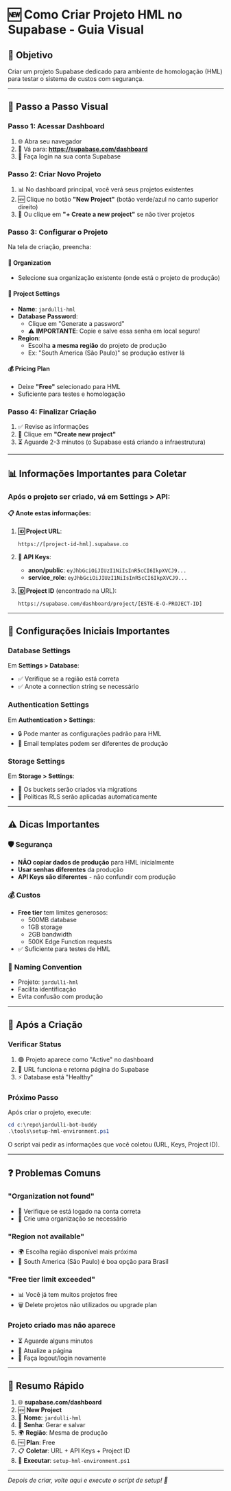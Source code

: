 # 🆕 Como Criar Projeto HML no Supabase - Guia Visual

## 🎯 Objetivo
Criar um projeto Supabase dedicado para ambiente de homologação (HML) para testar o sistema de custos com segurança.

---

## 📱 Passo a Passo Visual

### **Passo 1**: Acessar Dashboard
1. 🌐 Abra seu navegador
2. 🔗 Vá para: **https://supabase.com/dashboard**
3. 🔑 Faça login na sua conta Supabase

### **Passo 2**: Criar Novo Projeto
1. 📊 No dashboard principal, você verá seus projetos existentes
2. 🆕 Clique no botão **"New Project"** (botão verde/azul no canto superior direito)
3. 📂 Ou clique em **"+ Create a new project"** se não tiver projetos

### **Passo 3**: Configurar o Projeto
Na tela de criação, preencha:

#### 🏢 **Organization**
- Selecione sua organização existente (onde está o projeto de produção)

#### 📝 **Project Settings**
- **Name**: `jardulli-hml` 
- **Database Password**: 
  - Clique em "Generate a password" 
  - ⚠️ **IMPORTANTE**: Copie e salve essa senha em local seguro!
- **Region**: 
  - Escolha **a mesma região** do projeto de produção
  - Ex: "South America (São Paulo)" se produção estiver lá

#### 💰 **Pricing Plan**
- Deixe **"Free"** selecionado para HML
- Suficiente para testes e homologação

### **Passo 4**: Finalizar Criação
1. ✅ Revise as informações
2. 🚀 Clique em **"Create new project"**
3. ⏳ Aguarde 2-3 minutos (o Supabase está criando a infraestrutura)

---

## 📊 Informações Importantes para Coletar

### Após o projeto ser criado, vá em **Settings > API**:

#### 📋 **Anote estas informações:**

1. **🆔 Project URL**:
   ```
   https://[project-id-hml].supabase.co
   ```

2. **🔑 API Keys**:
   - **anon/public**: `eyJhbGciOiJIUzI1NiIsInR5cCI6IkpXVCJ9...`
   - **service_role**: `eyJhbGciOiJIUzI1NiIsInR5cCI6IkpXVCJ9...`

3. **🆔 Project ID** (encontrado na URL):
   ```
   https://supabase.com/dashboard/project/[ESTE-E-O-PROJECT-ID]
   ```

---

## 🔧 Configurações Iniciais Importantes

### **Database Settings**
Em **Settings > Database**:
- ✅ Verifique se a região está correta
- ✅ Anote a connection string se necessário

### **Authentication Settings**  
Em **Authentication > Settings**:
- 🔒 Pode manter as configurações padrão para HML
- 📧 Email templates podem ser diferentes de produção

### **Storage Settings**
Em **Storage > Settings**:
- 📁 Os buckets serão criados via migrations
- 🔐 Políticas RLS serão aplicadas automaticamente

---

## ⚠️ Dicas Importantes

### 🛡️ **Segurança**
- **NÃO copiar dados de produção** para HML inicialmente
- **Usar senhas diferentes** da produção
- **API Keys são diferentes** - não confundir com produção

### 💰 **Custos**
- **Free tier** tem limites generosos:
  - 500MB database
  - 1GB storage  
  - 2GB bandwidth
  - 500K Edge Function requests
- ✅ Suficiente para testes de HML

### 🎯 **Naming Convention**
- Projeto: `jardulli-hml` 
- Facilita identificação
- Evita confusão com produção

---

## 🚀 Após a Criação

### **Verificar Status**
1. 🟢 Projeto aparece como "Active" no dashboard
2. 🔗 URL funciona e retorna página do Supabase
3. ⚡ Database está "Healthy"

### **Próximo Passo**
Após criar o projeto, execute:
```powershell
cd c:\repo\jardulli-bot-buddy
.\tools\setup-hml-environment.ps1
```

O script vai pedir as informações que você coletou (URL, Keys, Project ID).

---

## ❓ Problemas Comuns

### **"Organization not found"**
- 👤 Verifique se está logado na conta correta
- 🏢 Crie uma organização se necessário

### **"Region not available"**  
- 🌍 Escolha região disponível mais próxima
- 📍 South America (São Paulo) é boa opção para Brasil

### **"Free tier limit exceeded"**
- 📊 Você já tem muitos projetos free
- 🗑️ Delete projetos não utilizados ou upgrade plan

### **Projeto criado mas não aparece**
- ⏳ Aguarde alguns minutos
- 🔄 Atualize a página
- 🚪 Faça logout/login novamente

---

## 📝 Resumo Rápido

1. 🌐 **supabase.com/dashboard**
2. 🆕 **New Project**  
3. 📝 **Nome**: `jardulli-hml`
4. 🔑 **Senha**: Gerar e salvar
5. 🌍 **Região**: Mesma de produção
6. 🆓 **Plan**: Free
7. 📋 **Coletar**: URL + API Keys + Project ID
8. 🚀 **Executar**: `setup-hml-environment.ps1`

---

*Depois de criar, volte aqui e execute o script de setup! 🎯*
